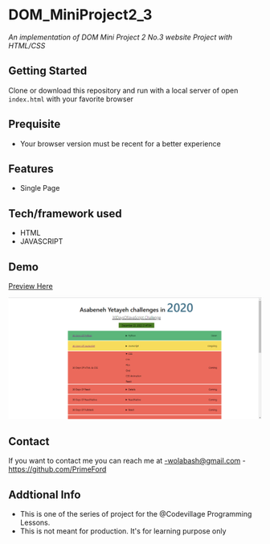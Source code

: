 # DOM_MiniProject2_3

_An implementation of DOM Mini Project 2 No.3 website Project with HTML/CSS_

## Getting Started

Clone or download this repository and run with a local server of open `index.html` with your favorite browser

## Prequisite

- Your browser version must be recent for a better experience

## Features

- Single Page

## Tech/framework used

- HTML
- JAVASCRIPT

## Demo

[Preview Here](hhttps://rawcdn.githack.com/PrimeFord/DOM_MiniProject2_3/279e7b8f55d53edd7f3233ef269714b224a235a2/index.html)

![screenshot](./media/snip.png)

## Contact

If you want to contact me you can reach me at
-wolabash@gmail.com -https://github.com/PrimeFord

## Addtional Info

- This is one of the series of project for the @Codevillage Programming Lessons.
- This is not meant for production. It's for learning purpose only

